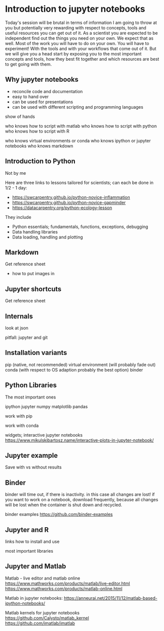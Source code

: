 # Introduction to jupyter notebooks

Today's session will be brutal in terms of information I am going to throw at you but potentially very rewarding with respect to concepts, tools and useful resources you can get out of it.
As a scientist you are expected to be independent find out the things you need on your own. We expect that as well. Most of the work you will have to do on your own. You will have to experiment! With the tools and with your workflows that come out of it. But we will give you a head start by exposing you to the most important concepts and tools, how they best fit together and which resources are best to get going with them.

## Why jupyter notebooks

- reconcile code and documentation
- easy to hand over
- can be used for presentations
- can be used with different scripting and programming languages

show of hands

who knows how to script with matlab
who knows how to script with python
who knows how to script with R

who knows virtual environments or conda
who knows ipython or jupyter notebooks
who knows markdown

## Introduction to Python

Not by me

Here are three links to lessons tailored for scientists; can each be done in 1/2 - 1 day:
- https://swcarpentry.github.io/python-novice-inflammation
- https://swcarpentry.github.io/python-novice-gapminder
- https://datacarpentry.org/python-ecology-lesson

They include
- Python essentials; fundamentals, functions, exceptions, debugging
- Data handling libraries
- Data loading, handling and plotting

## Markdown

Get reference sheet

- how to put images in

## Jupyter shortcuts

Get reference sheet

## Internals

look at json

pitfall: jupyter and git

## Installation variants

pip (native, not recommended)
virtual environment (will probably fade out)
conda (with respect to OS adaption probably the best option)
binder

## Python Libraries

The most important ones

ipython
jupyter
numpy
matplotlib
pandas

work with pip

work with conda

widgets; interactive jupyter notebooks
https://www.mikulskibartosz.name/interactive-plots-in-jupyter-notebook/

## Jupyter example

Save with vs without results


## Binder

binder will time out, if there is inactivity. in this case all changes are lost! if you want to work on a notebook, download frequently, because all changes will be lost when the container is shut down and recycled.

binder examples
https://github.com/binder-examples

## Jupyter and R

links how to install and use

most important libraries

## Jupyter and Matlab

Matlab - live editor and matlab online
https://www.mathworks.com/products/matlab/live-editor.html
https://www.mathworks.com/products/matlab-online.html

Matlab in jupyter notebooks:
https://anneurai.net/2015/11/12/matlab-based-ipython-notebooks/

Matlab kernels for jupyter notebooks
https://github.com/Calysto/matlab_kernel
https://github.com/imatlab/imatlab
